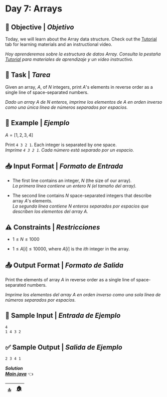 # **Day 7: Arrays**

## 🧠 Objective | *Objetivo*

Today, we will learn about the Array data structure. Check out the [Tutorial](https://www.hackerrank.com/challenges/30-arrays/tutorial) tab for learning materials and an instructional video.

*Hoy aprenderemos sobre la estructura de datos Array. Consulta la pestaña [Tutorial](https://www.hackerrank.com/challenges/30-arrays/tutorial) para materiales de aprendizaje y un video instructivo.*

## 🎯 Task | *Tarea*

Given an array, $A$, of $N$ integers, print $A$'s elements in reverse order as a single line of space-separated numbers.

*Dado un array $A$ de $N$ enteros, imprime los elementos de $A$ en orden inverso como una única línea de números separados por espacios.*

## 📌 Example | *Ejemplo*

$A = [1, 2, 3, 4]$

Print `4 3 2 1`. Each integer is separated by one space.  
*Imprime `4 3 2 1`. Cada número está separado por un espacio.*

## 📥 Input Format | *Formato de Entrada*

+ The first line contains an integer, $N$ (the size of our array).  
*La primera línea contiene un entero $N$ (el tamaño del array).*

+ The second line contains $N$ space-separated integers that describe array $A$'s elements.  
*La segunda línea contiene $N$ enteros separados por espacios que describen los elementos del array $A$.*

## ⚠️ Constraints | *Restricciones*

+ $1 ≤ N ≤ 1000$

+ $1 ≤ A[i] ≤ 10000$, where $A[i]$ is the $ith$ integer in the array.

## 📤 Output Format | *Formato de Salida*

Print the elements of array $A$ in reverse order as a single line of space-separated numbers.

*Imprime los elementos del array $A$ en orden inverso como una sola línea de números separados por espacios.*

## 🧪 Sample Input | *Entrada de Ejemplo*

```bash
4
1 4 3 2
```

## ✅ Sample Output | *Salida de Ejemplo*

```bash
2 3 4 1
```

***Solution***  
[***Main.java***](./src/Main.java) 👈

| [🔝](#day-7-arrays) | [🏠](../README.md) |
| --- | --- |